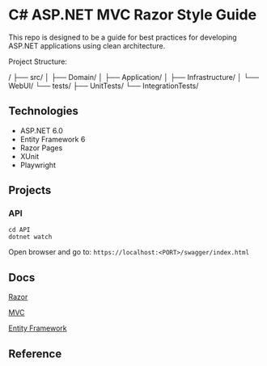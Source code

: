 # C# ASP.NET MVC Razor Style Guide

This repo is designed to be a guide for best practices for developing ASP.NET applications using clean architecture.

Project Structure:

/
├── src/
│   ├── Domain/
│   ├── Application/
│   ├── Infrastructure/
│   └── WebUI/
└── tests/
    ├── UnitTests/
    └── IntegrationTests/

## Technologies

* ASP.NET 6.0
* Entity Framework 6
* Razor Pages
* XUnit
* Playwright

## Projects

### API
  ```shell
  cd API
  dotnet watch
  ```
  Open browser and go to: `https://localhost:<PORT>/swagger/index.html`


## Docs

[Razor](./Docs/Razor.md)

[MVC](./Docs/MVC.md)

[Entity Framework](./Docs/EntityFramework.md)

## Reference

